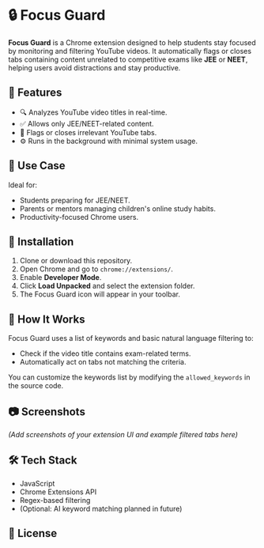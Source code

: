 # 🔒 Focus Guard

**Focus Guard** is a Chrome extension designed to help students stay focused by monitoring and filtering YouTube videos. It automatically flags or closes tabs containing content unrelated to competitive exams like **JEE** or **NEET**, helping users avoid distractions and stay productive.

## 🎯 Features

- 🔍 Analyzes YouTube video titles in real-time.
- ✅ Allows only JEE/NEET-related content.
- 🚫 Flags or closes irrelevant YouTube tabs.
- ⚙️ Runs in the background with minimal system usage.

## 🧠 Use Case

Ideal for:
- Students preparing for JEE/NEET.
- Parents or mentors managing children's online study habits.
- Productivity-focused Chrome users.

## 🚀 Installation

1. Clone or download this repository.
2. Open Chrome and go to `chrome://extensions/`.
3. Enable **Developer Mode**.
4. Click **Load Unpacked** and select the extension folder.
5. The Focus Guard icon will appear in your toolbar.

## 📝 How It Works

Focus Guard uses a list of keywords and basic natural language filtering to:
- Check if the video title contains exam-related terms.
- Automatically act on tabs not matching the criteria.

You can customize the keywords list by modifying the `allowed_keywords` in the source code.

## 📷 Screenshots

*(Add screenshots of your extension UI and example filtered tabs here)*

## 🛠️ Tech Stack

- JavaScript
- Chrome Extensions API
- Regex-based filtering
- (Optional: AI keyword matching planned in future)

## 📄 License


